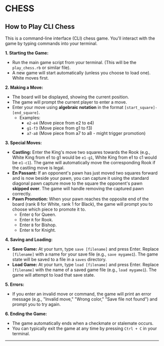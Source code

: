 # CHESS
## How to Play CLI Chess

This is a command-line interface (CLI) chess game. You'll interact with the game by typing commands into your terminal.

**1. Starting the Game:**

* Run the main game script from your terminal. (This will be the `play_chess.rb` or similar file).
* A new game will start automatically (unless you choose to load one). White moves first.

**2. Making a Move:**

* The board will be displayed, showing the current position.
* The game will prompt the current player to enter a move.
* Enter your move using **algebraic notation** in the format `[start_square]-[end_square]`.
    * Examples:
        * `e2-e4` (Move piece from e2 to e4)
        * `g1-f3` (Move piece from g1 to f3)
        * `a7-a8` (Move piece from a7 to a8 - might trigger promotion)

**3. Special Moves:**

* **Castling:** Enter the King's move two squares towards the Rook (e.g., White King from e1 to g1 would be `e1-g1`, White King from e1 to c1 would be `e1-c1`). The game will automatically move the corresponding Rook if the castling move is legal.
* **En Passant:** If an opponent's pawn has just moved two squares forward and is now beside your pawn, you can capture it using the standard diagonal pawn capture move to the square the opponent's pawn **skipped over**. The game will handle removing the captured pawn correctly.
* **Pawn Promotion:** When your pawn reaches the opposite end of the board (rank 8 for White, rank 1 for Black), the game will prompt you to choose which piece to promote it to.
    * Enter `Q` for Queen.
    * Enter `R` for Rook.
    * Enter `B` for Bishop.
    * Enter `N` for Knight.

**4. Saving and Loading:**

* **Save Game:** At your turn, type `save [filename]` and press Enter. Replace `[filename]` with a name for your save file (e.g., `save mygame1`). The game state will be saved to a file in a `saves` directory.
* **Load Game:** At your turn, type `load [filename]` and press Enter. Replace `[filename]` with the name of a saved game file (e.g., `load mygame1`). The game will attempt to load that save state.

**5. Errors:**

* If you enter an invalid move or command, the game will print an error message (e.g., "Invalid move," "Wrong color," "Save file not found") and prompt you to try again.

**6. Ending the Game:**

* The game automatically ends when a checkmate or stalemate occurs.
* You can typically exit the game at any time by pressing `Ctrl + C` in your terminal.

---